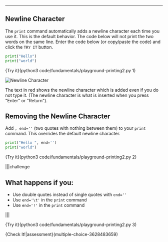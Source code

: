 ----------

## Newline Character
The `print` command automatically adds a newline character each time you use it. This is the default behavior. The code below will not print the two words on the same line. Enter the code below (or copy/paste the code) and click the `TRY IT` button.

```python
print("Hello")
print("world")
```

{Try it}(python3 code/fundamentals/playground-printing2.py 1)

![Newline Character](.guides/images/newline-character.png)

The text in red shows the newline character which is added even if you do not type it. (The newline character is what is inserted when you press "Enter" or "Return").

## Removing the Newline Character
Add `, end=''` (two quotes with nothing between them) to your `print` command. This overrides the default newline character.

```python
print("Hello ", end='')
print("world")
```

{Try it}(python3 code/fundamentals/playground-printing2.py 2)

|||challenge
## What happens if you:
* Use double quotes instead of single quotes with `end=''`
* Use `end='\t'` in the `print` command
* Use `end='!'` in the `print` command

|||

{Try it}(python3 code/fundamentals/playground-printing2.py 3)

{Check It!|assessment}(multiple-choice-3628483659)
